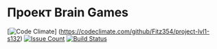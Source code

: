 # Проект Brain Games

[![Code Climate](https://codeclimate.com/github/Fitz354/project-lvl1-s132/badges/gpa.svg)]
(https://codeclimate.com/github/Fitz354/project-lvl1-s132)
[![Issue Count](https://codeclimate.com/github/Fitz354/project-lvl1-s132/badges/issue_count.svg)](https://codeclimate.com/github/Fitz354/project-lvl1-s132)
[![Build Status](https://travis-ci.org/Fitz354/project-lvl1-s132.svg?branch=master)](https://travis-ci.org/Fitz354/project-lvl1-s132)
